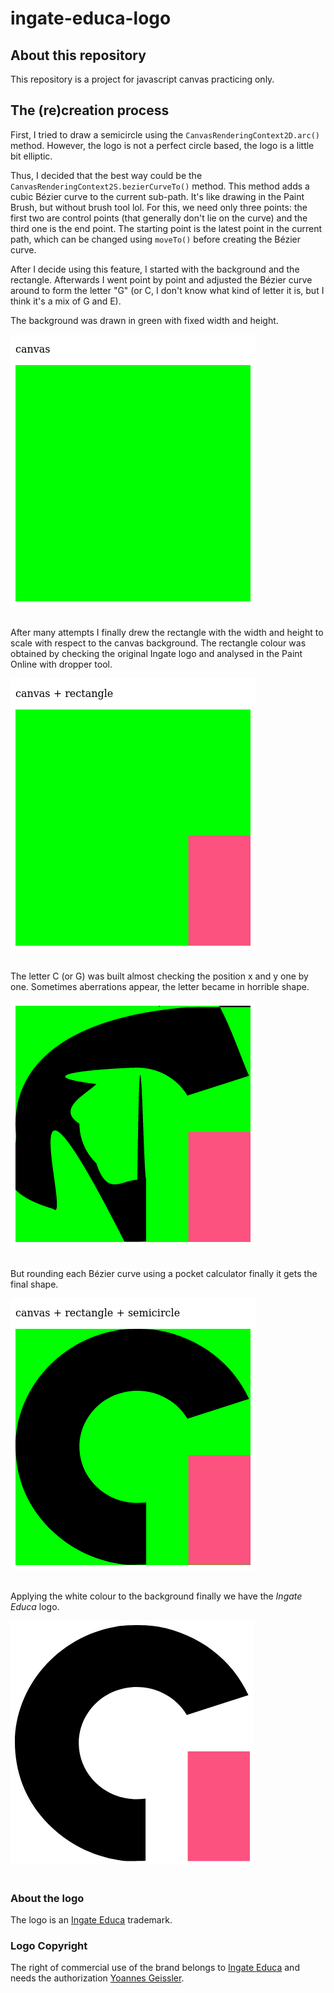 # ingate-educa-logo

## About this repository

This repository is a project for javascript canvas practicing only.

## The (re)creation process

First, I tried to draw a semicircle using the `CanvasRenderingContext2D.arc()` method. However, the logo is not a perfect circle based, the logo is a little bit elliptic.

Thus, I decided that the best way could be the `CanvasRenderingContext2S.bezierCurveTo()` method. This method adds a cubic Bézier curve to the current sub-path. It's like drawing in the Paint Brush, but without brush tool lol. For this, we need only three points: the first two are control points (that generally don't lie on the curve) and the third one is the end point. The starting point is the latest point in the current path, which can be changed using `moveTo()` before creating the Bézier curve.

After I decide using this feature, I started with the background and the rectangle. Afterwards I went point by point and adjusted the Bézier curve around to form the letter "G" (or C, I don't know what kind of letter it is, but I think it's a mix of G and E).

The background was drawn in green with fixed width and height.

<img src="images/canvas.png"/>

<br>
<br>

After many attempts I finally drew the rectangle with the width and height to scale with respect to the canvas background. The rectangle colour was obtained by checking the original Ingate logo and analysed in the Paint Online with dropper tool.

<img src="images/canvas&rect.png"/>

<br>
<br>

The letter C (or G) was built almost checking the position x and y one by one. Sometimes aberrations appear, the letter became in horrible shape.

<img src="images/horrible.png" />

<br>
<br>

But rounding each Bézier curve using a pocket calculator finally it gets the final shape.

<img src="images/canvas&rect&semic.png" />

<br>
<br>

Applying the white colour to the background finally we have the _Ingate Educa_ logo.

<img src="images/ingate-canvas-logo.png" />

<br>
<br>

### About the logo

The logo is an [Ingate Educa](https://ingate.app) trademark.

### Logo Copyright

The right of commercial use of the brand belongs to [Ingate Educa](https://ingate.app) and needs the authorization [Yoannes Geissler](https://github.com/yoannes).
